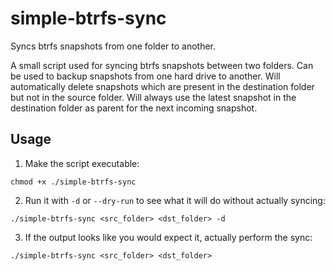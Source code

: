 # simple-btrfs-sync
Syncs btrfs snapshots from one folder to another.

A small script used for syncing btrfs snapshots between two folders. Can be used to backup snapshots from one hard drive to another. Will automatically delete snapshots which are present in the destination folder but not in the source folder. Will always use the latest snapshot in the destination folder as parent for the next incoming snapshot.

## Usage

1. Make the script executable:

`chmod +x ./simple-btrfs-sync`

2. Run it with `-d` or `--dry-run` to see what it will do without actually syncing:

`./simple-btrfs-sync <src_folder> <dst_folder> -d`

3. If the output looks like you would expect it, actually perform the sync:

`./simple-btrfs-sync <src_folder> <dst_folder>`
